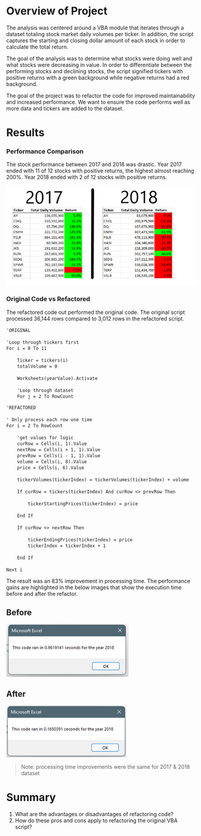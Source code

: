 # Overview of Project

The analysis was centered around a VBA module that iterates through a dataset totaling stock market daily volumes per ticker. In addition, the script captures the starting and closing dollar amount of each stock in order to calculate the total return.

The goal of the analysis was to determine what stocks were doing well and what stocks were decreasing in value.  In order to differentiate between the performing stocks and declining stocks, the script signified tickers with positive returns with a green background while negative returns had a red background.

The goal of the project was to refactor the code for improved maintainability and increased performance.  We want to ensure the code performs well as more data and tickers are added to the dataset.

# Results

### Performance Comparison 
The stock performance between 2017 and 2018 was drastic.  Year 2017 ended with 11 of 12 stocks with positive returns, the highest almost reaching 200%.  Year 2018 ended with 2 of 12 stocks with positive returns.

![2017 and 2018 performance](./resources/2017_2018_performance.png)

### Original Code vs Refactored
The refactored code out performed the original code.  The original script processed 36,144 rows compared to 3,012 rows in the refactored script.

```vbnet
'ORIGINAL

'Loop through tickers first
For i = 0 To 11
    
    Ticker = tickers(i)
    totalVolume = 0
    
    Worksheets(yearValue).Activate
    
    'Loop through dataset
    For j = 2 To RowCount
```

```vbnet
'REFACTORED

' Only process each row one time
For i = 2 To RowCount

    'get values for logic
    curRow = Cells(i, 1).Value
    nextRow = Cells(i + 1, 1).Value
    prevRow = Cells(i - 1, 1).Value
    volume = Cells(i, 8).Value
    price = Cells(i, 6).Value

    tickerVolumes(tickerIndex) = tickerVolumes(tickerIndex) + volume
    
    If curRow = tickers(tickerIndex) And curRow <> prevRow Then
    
        tickerStartingPrices(tickerIndex) = price
        
    End If
    
    If curRow <> nextRow Then

        tickerEndingPrices(tickerIndex) = price
        tickerIndex = tickerIndex + 1
        
    End If
    
Next i
```

The result was an 83% improvement in processing time.  The performance gains are highlighted in the below images that show the execution time before and after the refactor.

## Before
![](./resources/Module_2018.png)

## After
![](./resources/VBA_Challenge_2018.png)

> Note: processing time improvements were the same for 2017 & 2018 dataset

# Summary

1. What are the advantages or disadvantages of refactoring code?
2. How do these pros and cons apply to refactoring the original VBA script?